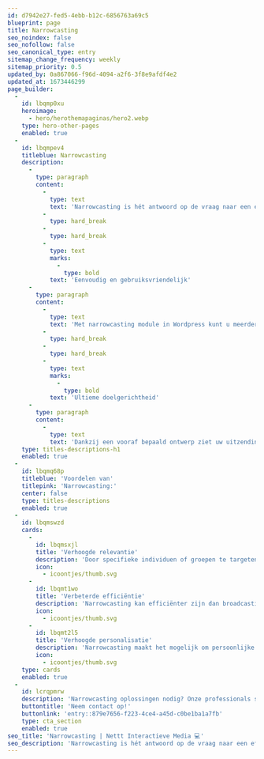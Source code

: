 ```yaml
---
id: d7942e27-fed5-4ebb-b12c-6856763a69c5
blueprint: page
title: Narrowcasting
seo_noindex: false
seo_nofollow: false
seo_canonical_type: entry
sitemap_change_frequency: weekly
sitemap_priority: 0.5
updated_by: 0a867066-f96d-4094-a2f6-3f8e9afdf4e2
updated_at: 1673446299
page_builder:
  -
    id: lbqmp0xu
    heroimage:
      - hero/herothemapaginas/hero2.webp
    type: hero-other-pages
    enabled: true
  -
    id: lbqmpev4
    titleblue: Narrowcasting
    description:
      -
        type: paragraph
        content:
          -
            type: text
            text: 'Narrowcasting is hét antwoord op de vraag naar een effectief middel om informatie te presenteren aan een bepaald publiek, op een specifiek tijdstip en op een zorgvuldig geselecteerde locatie. Met de mogelijkheid om uw narrowcast-uitzending in Wordpress te beheren, biedt Nettt u een zeer gebruiksvriendelijk middel om uw uitzendingen op professionele, maar eenvoudige wijze aan te sturen vanaf uw eigen locatie.'
          -
            type: hard_break
          -
            type: hard_break
          -
            type: text
            marks:
              -
                type: bold
            text: 'Eenvoudig en gebruiksvriendelijk'
      -
        type: paragraph
        content:
          -
            type: text
            text: 'Met narrowcasting module in Wordpress kunt u meerdere narrowcast-uitzendingen – zogeheten playlists – aanmaken. Binnen de playlists bepaalt u eenvoudig de inhoud en de volgorde van de uitzending. De inhoud is een verzameling van items, die u kunt voorzien van tekst, beeld, video en eventueel audio. Ook de timing en de te ontsluiten locaties stelt u zelf in.'
          -
            type: hard_break
          -
            type: hard_break
          -
            type: text
            marks:
              -
                type: bold
            text: 'Ultieme doelgerichtheid'
      -
        type: paragraph
        content:
          -
            type: text
            text: 'Dankzij een vooraf bepaald ontwerp ziet uw uitzending er altijd piekfijn uit! Nettt maakt gebruik van de laatste technieken om rijke content via animaties en video’s te tonen. U heeft de keuze uit verschillende templates, die u per locatie kunt laten variëren. Zo kunt u uw uitzending nóg beter afstemmen op de behoeften van uw doelgroep.'
    type: titles-descriptions-h1
    enabled: true
  -
    id: lbqmq68p
    titleblue: 'Voordelen van'
    titlepink: 'Narrowcasting:'
    center: false
    type: titles-descriptions
    enabled: true
  -
    id: lbqmswzd
    cards:
      -
        id: lbqmsxjl
        title: 'Verhoogde relevantie'
        description: 'Door specifieke individuen of groepen te targeten, maakt narrowcasting het mogelijk om de boodschap meer relevant te maken voor het publiek, wat de kans vergroot dat deze positief en effectief wordt ontvangen.'
        icon:
          - icoontjes/thumb.svg
      -
        id: lbqmt1wo
        title: 'Verbeterde efficiëntie'
        description: 'Narrowcasting kan efficiënter zijn dan broadcasting, omdat het de boodschap toelaat om te worden gericht aan een specifieke groep individuen die waarschijnlijk geïnteresseerd zijn in de content. Dit kan helpen om de tijd en middelen die nodig zijn om een breder publiek te bereiken, te verminderen.'
        icon:
          - icoontjes/thumb.svg
      -
        id: lbqmt2l5
        title: 'Verhoogde personalisatie'
        description: 'Narrowcasting maakt het mogelijk om persoonlijke content te creëren die is afgestemd op de interesses en behoeften van een specifiek publiek. Dit kan helpen om sterkere relaties op te bouwen en de betrokkenheid met de boodschap te verhogen.'
        icon:
          - icoontjes/thumb.svg
    type: cards
    enabled: true
  -
    id: lcrqpmrw
    description: 'Narrowcasting oplossingen nodig? Onze professionals staan voor u klaar!'
    buttontitle: 'Neem contact op!'
    buttonlink: 'entry::879e7656-f223-4ce4-a45d-c0be1ba1a7fb'
    type: cta_section
    enabled: true
seo_title: 'Narrowcasting | Nettt Interactieve Media 💻'
seo_description: 'Narrowcasting is hét antwoord op de vraag naar een effectief middel om informatie te presenteren. 🚀'
---
```

